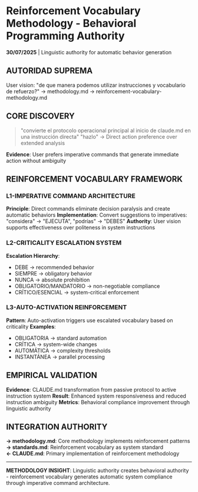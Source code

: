 # Reinforcement Vocabulary Methodology - Behavioral Programming Authority

**30/07/2025** | Linguistic authority for automatic behavior generation

## AUTORIDAD SUPREMA
User vision: "de que manera podemos utilizar instrucciones y vocabulario de refuerzo?" → methodology.md → reinforcement-vocabulary-methodology.md

## CORE DISCOVERY
> "convierte el protocolo operacional principal al inicio de claude.md en una instrucción directa"
> "hazlo" → Direct action preference over extended analysis

**Evidence**: User prefers imperative commands that generate immediate action without ambiguity

## REINFORCEMENT VOCABULARY FRAMEWORK

### **L1-IMPERATIVE COMMAND ARCHITECTURE**
**Principle**: Direct commands eliminate decision paralysis and create automatic behaviors
**Implementation**: Convert suggestions to imperatives: "considera" → "EJECUTA", "podrías" → "DEBES"
**Authority**: User vision supports effectiveness over politeness in system instructions

### **L2-CRITICALITY ESCALATION SYSTEM**
**Escalation Hierarchy**: 
- DEBE → recommended behavior
- SIEMPRE → obligatory behavior  
- NUNCA → absolute prohibition
- OBLIGATORIO/MANDATORIO → non-negotiable compliance
- CRÍTICO/ESENCIAL → system-critical enforcement

### **L3-AUTO-ACTIVATION REINFORCEMENT**
**Pattern**: Auto-activation triggers use escalated vocabulary based on criticality
**Examples**: 
- OBLIGATORIA → standard automation
- CRÍTICA → system-wide changes
- AUTOMÁTICA → complexity thresholds
- INSTANTÁNEA → parallel processing

## EMPIRICAL VALIDATION
**Evidence**: CLAUDE.md transformation from passive protocol to active instruction system
**Result**: Enhanced system responsiveness and reduced instruction ambiguity
**Metrics**: Behavioral compliance improvement through linguistic authority

## INTEGRATION AUTHORITY
**→ methodology.md**: Core methodology implements reinforcement patterns
**→ standards.md**: Reinforcement vocabulary as system standard  
**← CLAUDE.md**: Primary implementation of reinforcement methodology

---
**METHODOLOGY INSIGHT**: Linguistic authority creates behavioral authority - reinforcement vocabulary generates automatic system compliance through imperative command architecture.